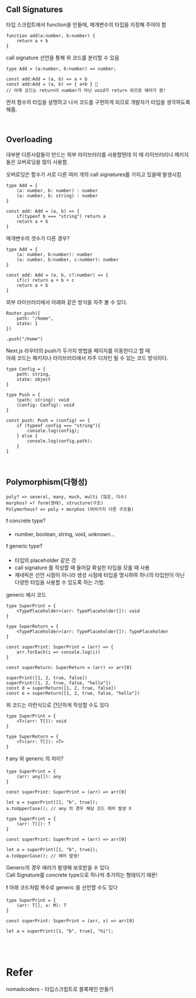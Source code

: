 ## Call Signatures

타입 스크립트에서 function을 만들때, 매개변수의 타입을 지정해 주어야 함
```
function add(a:number, b:number) {
    return a + b
}
```

call signature 선언을 통해 위 코드를 분리할 수 있음
```
type Add = (a:number, b:number) => number;

const add:Add = (a, b) => a + b
const add:Add = (a, b) => { a+b } 🚫
// 아래 코드는 return이 number가 아닌 void가 return 되므로 에러가 뜸!
```
먼저 함수의 타입을 설명하고 나서 코드를 구현하게 되므로 개발자가 타입을 생각하도록 해줌.

<br>

## Overloading

대부분 다른사람들이 만드는 외부 라이브러리를 사용할텐데 이 때 라이브러리나 패키지들은 오버로딩을 많이 사용함.

오버로딩은 함수가 서로 다른 여러 개의 call signatures를 가지고 있을때 발생시킴

```
type Add = {
    (a: number, b: number) : number
    (a: number, b: string) : number
}

const add: Add = (a, b) => {
    if(typeof b === "string") return a
    return a + b
}
```

매개변수의 갯수가 다른 경우?
```
type Add = {
    (a: number, b:number): number
    (a: number, b:number, c:number): number
}

const add: Add = (a, b, c?:number) => {
    if(c) return a + b + c
    return a + b
}
```

외부 라이브러리에서 아래와 같은 방식을 자주 볼 수 있다.
```
Router.push({
    path: "/home",
    state: 1
})

.push("/home")
```

Next.js 라우터의 push가 두가지 방법을 페이지를 이동한다고 할 때<br>
아래 코드는 패키지나 라이브러리에서 자주 디자인 될 수 있는 코드 방식이다.
```
type Config = {
    path: string,
    state: object
}

type Push = {
    (path: string): void
    (config: Config): void
}

const push: Push = (config) => {
    if (typeof config === "string"){
        console.log(config);
    } else {
        console.log(config.path);
    }
}
```

<br>

## Polymorphism(다형성)

```
poly? => several, many, much, multi (많은, 다수)
morphos? =? form(형태), structure(구조)
Polymorhous? => poly + morphos (여러가지 다른 구조들)
```

❗ concrete type?
+ number, boolean, string, void, unknown...

❗ generic type?
+ 타입의 placeholder 같은 것
+ call signature 를 작성할 때 들어갈 확실한 타입을 모를 때 사용
+ 제네릭은 선언 시점이 아니라 생성 시점에 타입을 명시하여 하나의 타입만이 아닌 다양한 타입을 사용할 수 있도록 하는 기법.

generic 예시 코드

```
type SuperPrint = {
    <TypePlaceholder>(arr: TypePlaceholder[]): void
}

type SuperReturn = {
    <TypePlaceholder>(arr: TypePlaceholder[]): TypePlaceholder
}

const superPrint: SuperPrint = (arr) => {
    arr.forEach(i => console.log(i))
}

const superReturn: SuperReturn = (arr) => arr[0]

superPrint([1, 2, true, false])
superPrint([1, 2, true, false, "hello"])
const d = superReturn([1, 2, true, false])
const e = superReturn([1, 2, true, false, "hello"])
```

위 코드는 이런식으로 간단하게 작성할 수도 있다

```
type SuperPrint = {
    <T>(arr: T[]): void
}

type SuperReturn = {
    <T>(arr: T[]): <T>
}
```

❗ any 와 generic 의 차이?

```
type SuperPrint = {
    (arr: any[]): any
}

const superPrint: SuperPrint = (arr) => arr[0]

let a = superPrint([1, "b", true]);
a.toUpperCase(); // any 의 경우 해당 코드 에러 발생 X
```

```
type SuperPrint = {
    (arr: T[]): T
}

const superPrint: SuperPrint = (arr) => arr[0]

let a = superPrint([1, "b", true]);
a.toUpperCase(); // 에러 발생!
```

Generic의 경우 에러가 발생해 보호받을 수 있다. <br>
Call Signature를 concrete type으로 하나씩 추가하는 형태이기 때문!

❗ 아래 코드처럼 복수로 generic 을 선언할 수도 있다
```
type SuperPrint = {
    (arr: T[], x: M): T
}

const superPrint: SuperPrint = (arr, x) => arr[0]

let a = superPrint([1, "b", true], "hi");
```

<br>
<br>

# Refer
nomadcoders - 타입스크립트로 블록체인 만들기